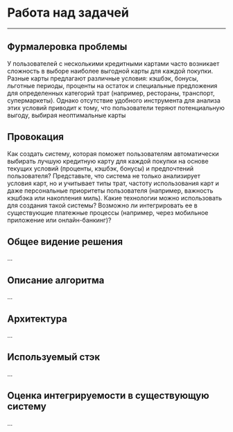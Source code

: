 # Работа над задачей

---

## Фурмалеровка проблемы
У пользователей с несколькими кредитными картами часто возникает сложность в выборе наиболее выгодной карты для каждой покупки. Разные карты предлагают различные условия: кэшбэк, бонусы, льготные периоды, проценты на остаток и специальные предложения для определенных категорий трат (например, рестораны, транспорт, супермаркеты). Однако отсутствие удобного инструмента для анализа этих условий приводит к тому, что пользователи теряют потенциальную выгоду, выбирая неоптимальные карты



## Провокация
Как создать систему, которая поможет пользователям автоматически выбирать лучшую кредитную карту для каждой покупки на основе текущих условий (проценты, кэшбэк, бонусы) и предпочтений пользователя? Представьте, что система не только анализирует условия карт, но и учитывает типы трат, частоту использования карт и даже персональные приоритеты пользователя (например, важность кэшбэка или накопления миль). Какие технологии можно использовать для создания такой системы? Возможно ли интегрировать ее в существующие платежные процессы (например, через мобильное приложение или онлайн-банкинг)?



## Общее видение решения

...


## Описание алгоритма

...

## Архитектура

...

## Используемый стэк

...

## Оценка интегрируемости в существующую систему

...

